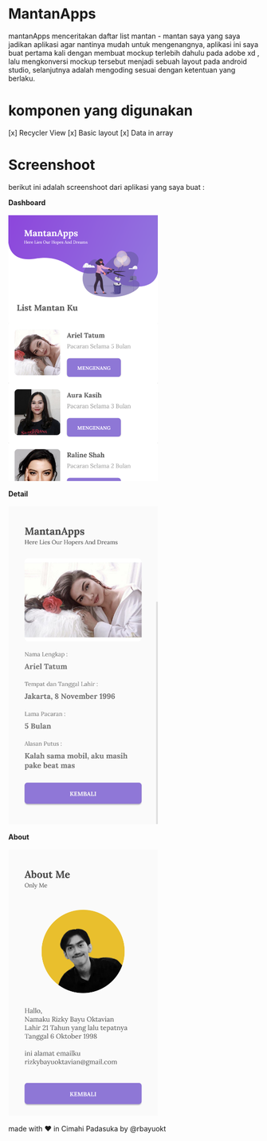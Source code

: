 # MantanApps

mantanApps menceritakan daftar list mantan - mantan saya yang saya jadikan aplikasi agar nantinya mudah untuk mengenangnya, aplikasi ini saya buat pertama kali dengan membuat mockup terlebih dahulu pada adobe xd , lalu mengkonversi mockup tersebut menjadi sebuah layout pada android studio, selanjutnya adalah mengoding sesuai dengan ketentuan yang berlaku.

# komponen yang digunakan 
[x] Recycler View
[x] Basic layout
[x] Data in array

# Screenshoot

berikut ini adalah screenshoot dari aplikasi yang saya buat :

**Dashboard**<br><br>
<img src="screenshoot/dashboard.png" width="300px" /><br>

**Detail**<br><br>
<img src="screenshoot/detail.jpg" width="300px" /><br>

**About**<br><br>
<img src="screenshoot/about.png" width="300px" /><br>

made with :heart: in Cimahi Padasuka by @rbayuokt

